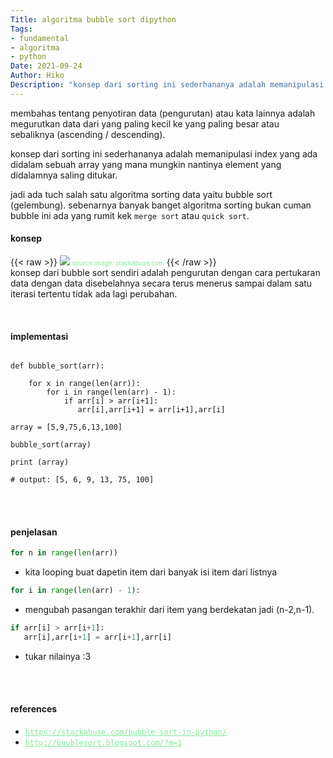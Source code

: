 ```yaml
---
Title: algoritma bubble sort dipython
Tags: 
- fundamental
- algoritma
- python
Date: 2021-09-24
Author: Hiko
Description: "konsep dari sorting ini sederhananya adalah memanipulasi index yang ada didalam sebuah array yang mana mungkin nantinya element yang didalamnya saling ditukar."
---
```



membahas tentang penyotiran data (pengurutan) atau kata lainnya adalah megurutkan data dari yang paling kecil ke yang paling besar atau sebaliknya (ascending / descending).

konsep dari sorting ini sederhananya adalah memanipulasi index yang ada didalam sebuah array yang mana mungkin nantinya element yang didalamnya saling ditukar.

jadi ada tuch salah satu algoritma sorting data yaitu bubble sort (gelembung). sebenarnya banyak banget algoritma sorting bukan cuman bubble ini ada yang rumit kek `merge sort` atau `quick sort`.


#### **konsep**
{{< raw >}}
<img src="https://stackabuse.s3.amazonaws.com/media/bubble-sort-in-java-1.gif" class="img-fluid"/>
<small style="font-size:10px;color:#80ED99">source image: stackabuse.com</small>
{{< /raw >}}
<br>
konsep dari bubble sort sendiri adalah pengurutan dengan cara pertukaran data dengan data disebelahnya secara terus menerus sampai dalam satu iterasi tertentu tidak ada lagi perubahan.

<br>

#### **implementasi**
```

def bubble_sort(arr):

    for x in range(len(arr)):
        for i in range(len(arr) - 1):
            if arr[i] > arr[i+1]:
               arr[i],arr[i+1] = arr[i+1],arr[i]

array = [5,9,75,6,13,100]

bubble_sort(array)

print (array)

# output: [5, 6, 9, 13, 75, 100]
```
<br><br>




#### **penjelasan**

```python
for n in range(len(arr))
```
* kita looping buat dapetin item dari banyak isi item dari listnya

```python
for i in range(len(arr) - 1):
```
* mengubah pasangan terakhir dari item  yang berdekatan jadi (n-2,n-1).


```python
if arr[i] > arr[i+1]:
   arr[i],arr[i+1] = arr[i+1],arr[i]
```
* tukar nilainya :3


<br><br>
#### **references**
* <a style="color:#80ED99" href="https://stackabuse.com/bubble-sort-in-python/">`https://stackabuse.com/bubble-sort-in-python/`</a><br>
* <a style="color:#80ED99" href="http://buublesort.blogspot.com/?m=1">`http://buublesort.blogspot.com/?m=1`</a>






